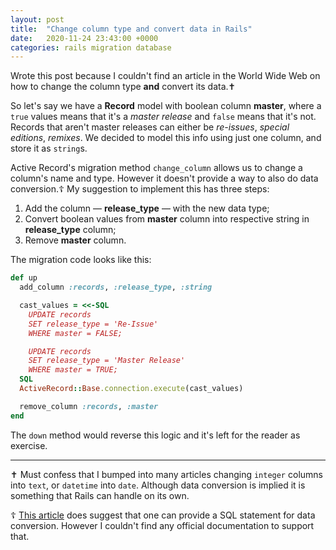 ```yaml
---
layout: post
title:  "Change column type and convert data in Rails"
date:   2020-11-24 23:43:00 +0000
categories: rails migration database
---
```


Wrote this post because I couldn't find an article in the World Wide Web on how to change the column type **and** convert its data.✝

So let's say we have a **Record** model with boolean column **master**, where a `true` values means that it's a _master release_ and `false` means that it's not. Records that aren't master releases can either be _re-issues_, _special editions_, _remixes_. We decided to model this info using just one column, and store it as `string`s.

Active Record's migration method `change_column` allows us to change a column's name and type. However it doesn't provide a way to also do data conversion.☦ My suggestion to implement this has three steps:
1. Add the column — **release_type** — with the new data type;
2. Convert boolean values from **master** column into respective string in **release_type** column;
3. Remove **master** column.

The migration code looks like this:
```ruby
def up
  add_column :records, :release_type, :string

  cast_values = <<-SQL
    UPDATE records
    SET release_type = 'Re-Issue'
    WHERE master = FALSE;

    UPDATE records
    SET release_type = 'Master Release'
    WHERE master = TRUE;
  SQL
  ActiveRecord::Base.connection.execute(cast_values)

  remove_column :records, :master
end
```

The `down` method would reverse this logic and it's left for the reader as exercise.

---

✝ Must confess that I bumped into many articles changing `integer` columns into `text`, or `datetime` into `date`. Although data conversion is implied it is something that Rails can handle on its own.

☦ [This article](https://makandracards.com/makandra/18691-postgresql-vs-rails-migration-how-to-change-columns-from-string-to-integer) does suggest that one can provide a SQL statement for data conversion. However I couldn't find any official documentation to support that.
